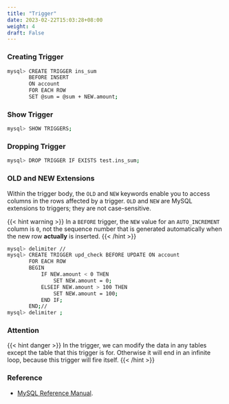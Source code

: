 ```yaml
---
title: "Trigger"
date: 2023-02-22T15:03:28+08:00
weight: 4
draft: False
---
```


### Creating Trigger

``` bash
mysql> CREATE TRIGGER ins_sum 
       BEFORE INSERT
       ON account
       FOR EACH ROW
       SET @sum = @sum + NEW.amount;
```

### Show Trigger

``` bash
mysql> SHOW TRIGGERS;
```

### Dropping Trigger

``` bash
mysql> DROP TRIGGER IF EXISTS test.ins_sum;
```

### OLD and NEW Extensions

Within the trigger body, the `OLD` and `NEW` keywords enable you to access columns in the rows affected by a trigger. `OLD` and `NEW` are MySQL extensions to triggers; they are not case-sensitive.

{{< hint warning >}}
In a `BEFORE` trigger, the `NEW` value for an `AUTO_INCREMENT` column is `0`, not the sequence number that is generated automatically when the new row **actually** is inserted.
{{< /hint >}}

```bash
mysql> delimiter //
mysql> CREATE TRIGGER upd_check BEFORE UPDATE ON account
       FOR EACH ROW
       BEGIN
           IF NEW.amount < 0 THEN
               SET NEW.amount = 0;
           ELSEIF NEW.amount > 100 THEN
               SET NEW.amount = 100;
           END IF;
       END;//
mysql> delimiter ;
```

### Attention

{{< hint danger >}}
In the trigger, we can modify the data in any tables except the table that this trigger is for. Otherwise it will end in an infinite loop, because this trigger will fire itself.
{{< /hint >}}

### Reference

- [MySQL Reference Manual](https://dev.mysql.com/doc/refman/8.0/en/trigger-syntax.html).
